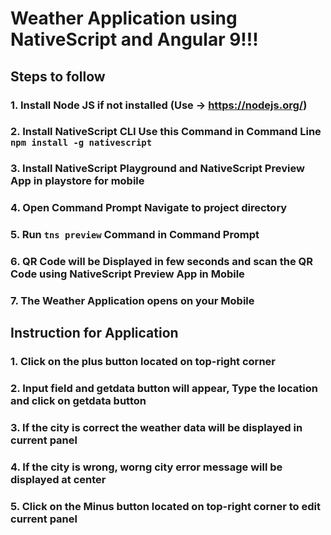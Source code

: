# Weather Application using NativeScript and Angular 9!!!

## Steps to follow

### 1. Install Node JS if not installed (Use -> https://nodejs.org/)

### 2. Install NativeScript CLI Use this Command in Command Line `npm install -g nativescript`

### 3. Install NativeScript Playground and NativeScript Preview App in playstore for mobile

### 4. Open Command Prompt Navigate to project directory

### 5. Run `tns preview` Command in Command Prompt

### 6. QR Code will be Displayed in few seconds and scan the QR Code using NativeScript Preview App in Mobile

### 7. The Weather Application opens on your Mobile

## Instruction for Application

### 1. Click on the plus button located on top-right corner

### 2. Input field and getdata button will appear, Type the location and click on getdata button

### 3. If the city is correct the weather data will be displayed in current panel

### 4. If the city is wrong, worng city error message will be displayed at center

### 5. Click on the Minus button located on top-right corner to edit current panel
